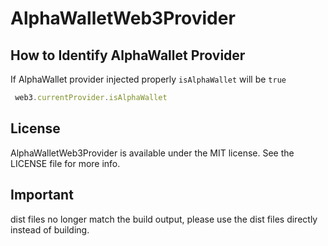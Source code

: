 # AlphaWalletWeb3Provider

## How to Identify AlphaWallet Provider

If AlphaWallet provider injected properly `isAlphaWallet` will be `true`

```javascript
 web3.currentProvider.isAlphaWallet
```

## License

AlphaWalletWeb3Provider is available under the MIT license. See the LICENSE file for more info.

## Important
dist files no longer match the build output, please use the dist files directly instead of building. 
